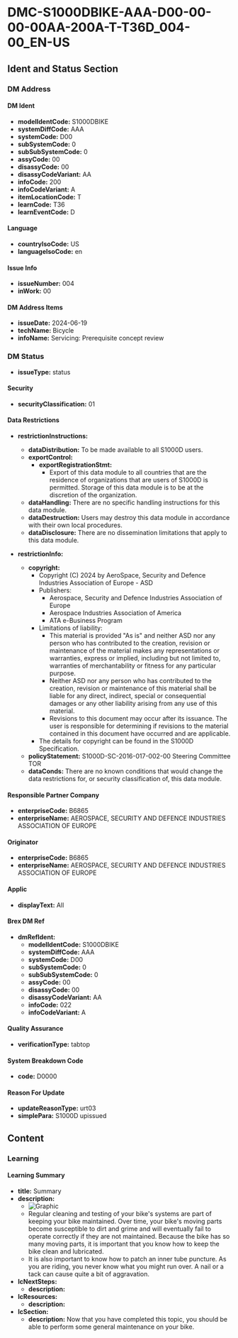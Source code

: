 # DMC-S1000DBIKE-AAA-D00-00-00-00AA-200A-T-T36D_004-00_EN-US

## Ident and Status Section

### DM Address

#### DM Ident

*   **modelIdentCode:** S1000DBIKE
*   **systemDiffCode:** AAA
*   **systemCode:** D00
*   **subSystemCode:** 0
*   **subSubSystemCode:** 0
*   **assyCode:** 00
*   **disassyCode:** 00
*   **disassyCodeVariant:** AA
*   **infoCode:** 200
*   **infoCodeVariant:** A
*   **itemLocationCode:** T
*   **learnCode:** T36
*   **learnEventCode:** D

#### Language

*   **countryIsoCode:** US
*   **languageIsoCode:** en

#### Issue Info

*   **issueNumber:** 004
*   **inWork:** 00

#### DM Address Items

*   **issueDate:** 2024-06-19
*   **techName:** Bicycle
*   **infoName:** Servicing: Prerequisite concept review

### DM Status

*   **issueType:** status

#### Security

*   **securityClassification:** 01

#### Data Restrictions

*   **restrictionInstructions:**
    *   **dataDistribution:** To be made available to all S1000D users.
    *   **exportControl:**
        *   **exportRegistrationStmt:**
            *   Export of this data module to all countries that are the residence of organizations that are users of S1000D is permitted. Storage of this data module is to be at the discretion of the organization.
    *   **dataHandling:** There are no specific handling instructions for this data module.
    *   **dataDestruction:** Users may destroy this data module in accordance with their own local procedures.
    *   **dataDisclosure:** There are no dissemination limitations that apply to this data module.

*   **restrictionInfo:**
    *   **copyright:**
        *   Copyright (C) 2024 by AeroSpace, Security and Defence Industries Association of Europe - ASD
        *   Publishers:
            *   Aerospace, Security and Defence Industries Association of Europe
            *   Aerospace Industries Association of America
            *   ATA e-Business Program
        *   Limitations of liability:
            *   This material is provided "As is" and neither ASD nor any person who has contributed to the creation, revision or maintenance of the material makes any representations or warranties, express or implied, including but not limited to, warranties of merchantability or fitness for any particular purpose.
            *   Neither ASD nor any person who has contributed to the creation, revision or maintenance of this material shall be liable for any direct, indirect, special or consequential damages or any other liability arising from any use of this material.
            *   Revisions to this document may occur after its issuance. The user is responsible for determining if revisions to the material contained in this document have occurred and are applicable.
        *  The details for copyright can be found in the S1000D Specification.
    *   **policyStatement:** S1000D-SC-2016-017-002-00 Steering Committee TOR
    *   **dataConds:** There are no known conditions that would change the data restrictions for, or security classification of, this data module.

#### Responsible Partner Company

*   **enterpriseCode:** B6865
*   **enterpriseName:** AEROSPACE, SECURITY AND DEFENCE INDUSTRIES ASSOCIATION OF EUROPE

#### Originator

*   **enterpriseCode:** B6865
*   **enterpriseName:** AEROSPACE, SECURITY AND DEFENCE INDUSTRIES ASSOCIATION OF EUROPE

#### Applic

*   **displayText:** All

#### Brex DM Ref

*   **dmRefIdent:**
    *   **modelIdentCode:** S1000DBIKE
    *   **systemDiffCode:** AAA
    *   **systemCode:** D00
    *   **subSystemCode:** 0
    *   **subSubSystemCode:** 0
    *   **assyCode:** 00
    *   **disassyCode:** 00
    *   **disassyCodeVariant:** AA
    *   **infoCode:** 022
    *   **infoCodeVariant:** A

#### Quality Assurance

*   **verificationType:** tabtop

#### System Breakdown Code

*   **code:** D0000

#### Reason For Update

*   **updateReasonType:** urt03
*   **simplePara:** S1000D upissued

## Content

### Learning

#### Learning Summary

*   **title:** Summary
*   **description:**
    *   ![Graphic](ICN-C0419-S1000D0364-001-01)
    *   Regular cleaning and testing of your bike's systems are part of keeping your bike maintained. Over time, your bike's moving parts become susceptible to dirt and grime and will eventually fail to operate correctly if they are not maintained. Because the bike has so many moving parts, it is important that you know how to keep the bike clean and lubricated.
    *   It is also important to know how to patch an inner tube puncture. As you are riding, you never know what you might run over. A nail or a tack can cause quite a bit of aggravation.
*   **lcNextSteps:**
    *   **description:**
*   **lcResources:**
    *   **description:**
*   **lcSection:**
    *   **description:** Now that you have completed this topic, you should be able to perform some general maintenance on your bike.